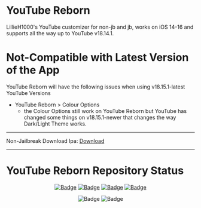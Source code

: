 # YouTube Reborn
LillieH1000's YouTube customizer for non-jb and jb, works on iOS 14-16 and supports all the way up to YouTube v18.14.1.

# Not-Compatible with Latest Version of the App
YouTube Reborn will have the following issues when using v18.15.1-latest YouTube Versions
- YouTube Reborn > Colour Options
  - the Colour Options still work on YouTube Reborn but YouTube has changed some things on v18.15.1-newer that changes the way Dark/Light Theme works.

-----

Non-Jailbreak Download
Ipa: [Download](https://github.com/LillieH001/YouTube-Reborn/releases/latest/)

-----

# YouTube Reborn Repository Status

<p align="center">
    <a href="https://github.com/arichorn/uYouPlus/release/latest"><img src="https://custom-icon-badges.demolab.com/github/v/release/arichorn/YouTube-Reborn-Sideloaded?color=brightgreen&label=Latest%20release" alt="Badge"></img></a>
    <a href="https://github.com/arichorn/uYouPlus/releases/latest"><img src="https://img.shields.io/github/downloads/arichorn/YouTube-Reborn-Sideloaded/total?label=Download" alt="Badge"></img></a>
    <a href="https://github.com/arichorn/uYouPlus/commit"><img src="https://custom-icon-badges.demolab.com/github/last-commit/arichorn/YouTube-Reborn-Sideloaded?logo=history&logoColor=white&label=Last commit" alt="Badge"></img></a>
    <a href="https://github.com/arichorn/uYouPlus/issues"><img src="https://custom-icon-badges.demolab.com/github/issues-raw/arichorn/YouTube-Reborn-Sideloaded?logo=issue-opened&label=Issues" alt="Badge"></img></a>
</p>

<p align="center">
   <img src="https://img.shields.io/github/stars/arichorn/YouTube-Reborn-Sideloaded?style=social" alt="Badge"/>
   <img src="https://img.shields.io/github/forks/arichorn/YouTube-Reborn-Sideloaded?style=social" alt="Badge"/>
</p>
